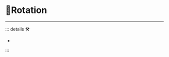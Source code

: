 # 🔻<via>Rotation</via>

---

<!-- =================================================== -->
<!-- =================================================== -->
<!-- =================================================== -->
<!-- =================================================== -->
<!-- =================================================== -->
::: details 🛠

-

:::
